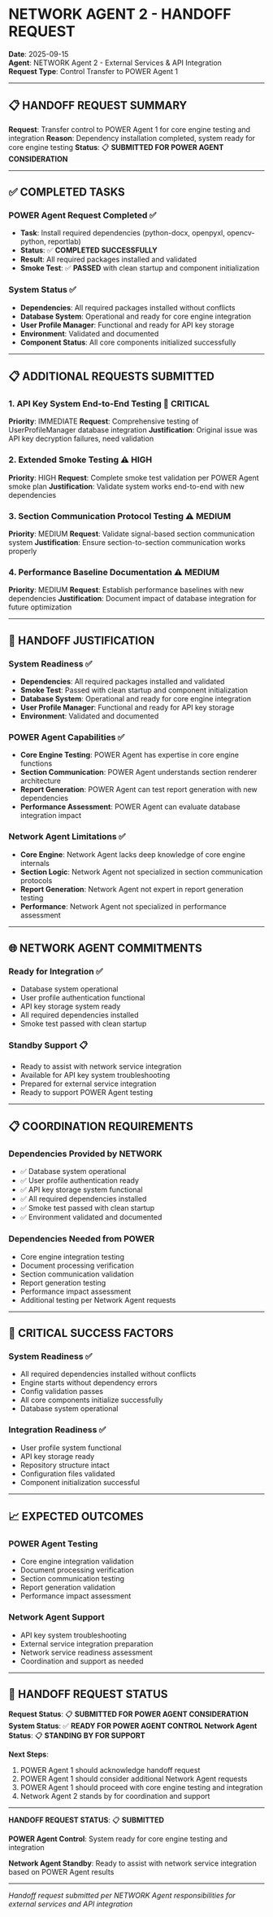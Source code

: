 # NETWORK AGENT 2 - HANDOFF REQUEST
**Date**: 2025-09-15  
**Agent**: NETWORK Agent 2 - External Services & API Integration  
**Request Type**: Control Transfer to POWER Agent 1

---

## 📋 **HANDOFF REQUEST SUMMARY**

**Request**: Transfer control to POWER Agent 1 for core engine testing and integration
**Reason**: Dependency installation completed, system ready for core engine testing
**Status**: 📋 **SUBMITTED FOR POWER AGENT CONSIDERATION**

---

## ✅ **COMPLETED TASKS**

### **POWER Agent Request Completed** ✅
- **Task**: Install required dependencies (python-docx, openpyxl, opencv-python, reportlab)
- **Status**: ✅ **COMPLETED SUCCESSFULLY**
- **Result**: All required packages installed and validated
- **Smoke Test**: ✅ **PASSED** with clean startup and component initialization

### **System Status** ✅
- **Dependencies**: All required packages installed without conflicts
- **Database System**: Operational and ready for core engine integration
- **User Profile Manager**: Functional and ready for API key storage
- **Environment**: Validated and documented
- **Component Status**: All core components initialized successfully

---

## 📋 **ADDITIONAL REQUESTS SUBMITTED**

### **1. API Key System End-to-End Testing** 🚨 CRITICAL
**Priority**: IMMEDIATE
**Request**: Comprehensive testing of UserProfileManager database integration
**Justification**: Original issue was API key decryption failures, need validation

### **2. Extended Smoke Testing** ⚠️ HIGH
**Priority**: HIGH
**Request**: Complete smoke test validation per POWER Agent smoke plan
**Justification**: Validate system works end-to-end with new dependencies

### **3. Section Communication Protocol Testing** ⚠️ MEDIUM
**Priority**: MEDIUM
**Request**: Validate signal-based section communication system
**Justification**: Ensure section-to-section communication works properly

### **4. Performance Baseline Documentation** ⚠️ MEDIUM
**Priority**: MEDIUM
**Request**: Establish performance baselines with new dependencies
**Justification**: Document impact of database integration for future optimization

---

## 🎯 **HANDOFF JUSTIFICATION**

### **System Readiness** ✅
- **Dependencies**: All required packages installed and validated
- **Smoke Test**: Passed with clean startup and component initialization
- **Database System**: Operational and ready for core engine integration
- **User Profile Manager**: Functional and ready for API key storage
- **Environment**: Validated and documented

### **POWER Agent Capabilities** ✅
- **Core Engine Testing**: POWER Agent has expertise in core engine functions
- **Section Communication**: POWER Agent understands section renderer architecture
- **Report Generation**: POWER Agent can test report generation with new dependencies
- **Performance Assessment**: POWER Agent can evaluate database integration impact

### **Network Agent Limitations** ✅
- **Core Engine**: Network Agent lacks deep knowledge of core engine internals
- **Section Logic**: Network Agent not specialized in section communication protocols
- **Report Generation**: Network Agent not expert in report generation testing
- **Performance**: Network Agent not specialized in performance assessment

---

## 🌐 **NETWORK AGENT COMMITMENTS**

### **Ready for Integration** ✅
- Database system operational
- User profile authentication functional
- API key storage system ready
- All required dependencies installed
- Smoke test passed with clean startup

### **Standby Support** 📋
- Ready to assist with network service integration
- Available for API key system troubleshooting
- Prepared for external service integration
- Ready to support POWER Agent testing

---

## 📋 **COORDINATION REQUIREMENTS**

### **Dependencies Provided by NETWORK**
- ✅ Database system operational
- ✅ User profile authentication ready
- ✅ API key storage system functional
- ✅ All required dependencies installed
- ✅ Smoke test passed with clean startup
- ✅ Environment validated and documented

### **Dependencies Needed from POWER**
- Core engine integration testing
- Document processing verification
- Section communication validation
- Report generation testing
- Performance impact assessment
- Additional testing per Network Agent requests

---

## 🚨 **CRITICAL SUCCESS FACTORS**

### **System Readiness** ✅
- All required dependencies installed without conflicts
- Engine starts without dependency errors
- Config validation passes
- All core components initialize successfully
- Database system operational

### **Integration Readiness** ✅
- User profile system functional
- API key storage ready
- Repository structure intact
- Configuration files validated
- Component initialization successful

---

## 📈 **EXPECTED OUTCOMES**

### **POWER Agent Testing**
- Core engine integration validation
- Document processing verification
- Section communication testing
- Report generation validation
- Performance impact assessment

### **Network Agent Support**
- API key system troubleshooting
- External service integration preparation
- Network service readiness assessment
- Coordination and support as needed

---

## 🎯 **HANDOFF REQUEST STATUS**

**Request Status**: 📋 **SUBMITTED FOR POWER AGENT CONSIDERATION**
**System Status**: ✅ **READY FOR POWER AGENT CONTROL**
**Network Agent Status**: 📋 **STANDING BY FOR SUPPORT**

**Next Steps**:
1. POWER Agent 1 should acknowledge handoff request
2. POWER Agent 1 should consider additional Network Agent requests
3. POWER Agent 1 should proceed with core engine testing and integration
4. Network Agent 2 stands by for coordination and support

---

**HANDOFF REQUEST STATUS**: 📋 **SUBMITTED**

**POWER Agent Control**: System ready for core engine testing and integration

**Network Agent Standby**: Ready to assist with network service integration based on POWER Agent results

---

*Handoff request submitted per NETWORK Agent responsibilities for external services and API integration*














